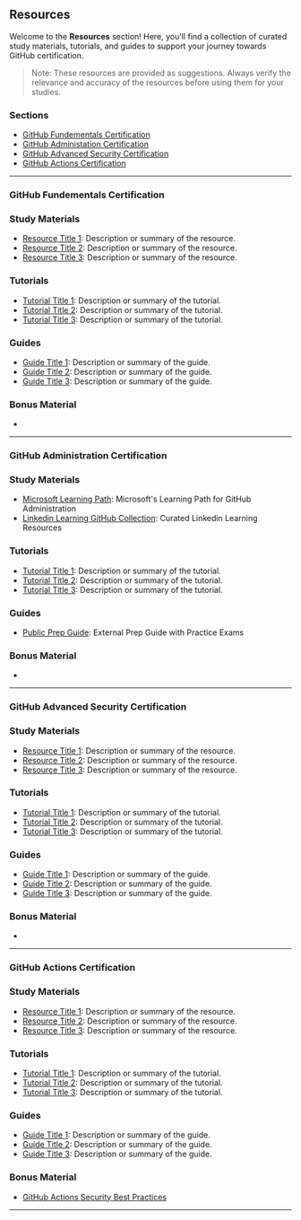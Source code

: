 ## Resources

Welcome to the **Resources** section! 
Here, you'll find a collection of curated study materials, tutorials, and guides to support your journey towards GitHub certification.

> Note: These resources are provided as suggestions. Always verify the relevance and accuracy of the resources before using them for your studies.


### Sections

- [GitHub Fundementals Certification](#user-content-GitHub-Fundementals-Certification)
- [GitHub Administation Certification](#user-content-GitHub-Administration-Certification)
- [GitHub Advanced Security Certification](#user-content-GitHub-Advanced-Security-Certification)
- [GitHub Actions Certification](#user-content-GitHub-Actions-Certification)

----

### <a name="GitHub-Fundementals-Certification"></a> GitHub Fundementals Certification 

### Study Materials

- [Resource Title 1](link-to-resource-1): Description or summary of the resource.
- [Resource Title 2](link-to-resource-2): Description or summary of the resource.
- [Resource Title 3](link-to-resource-3): Description or summary of the resource.

### Tutorials

- [Tutorial Title 1](link-to-tutorial-1): Description or summary of the tutorial.
- [Tutorial Title 2](link-to-tutorial-2): Description or summary of the tutorial.
- [Tutorial Title 3](link-to-tutorial-3): Description or summary of the tutorial.

### Guides

- [Guide Title 1](link-to-guide-1): Description or summary of the guide.
- [Guide Title 2](link-to-guide-2): Description or summary of the guide.
- [Guide Title 3](link-to-guide-3): Description or summary of the guide.

### Bonus Material

-

----

### <a name="GitHub-Administration-Certification"></a> GitHub Administration Certification

### Study Materials

- [Microsoft Learning Path](https://learn.microsoft.com/en-us/users/githubtraining/collections/mom7u1gzjdxw03): Microsoft's Learning Path for GitHub Administration
- [Linkedin Learning GitHub Collection](https://www.linkedin.com/learning-login/share?account=3322&forceAccount=false&redirect=https%3A%2F%2Fwww.linkedin.com%2Flearning%2Fcollections%2F7085622970492039168%3Ftrk%3Dshare_collection_url%26shareId%3DadxbYWb6SH6JDq2EiJIikw%253D%253D): Curated Linkedin Learning Resources

### Tutorials

- [Tutorial Title 1](link-to-tutorial-1): Description or summary of the tutorial.
- [Tutorial Title 2](link-to-tutorial-2): Description or summary of the tutorial.
- [Tutorial Title 3](link-to-tutorial-3): Description or summary of the tutorial.

### Guides

- [Public Prep Guide](https://github.com/nolecram/github-certification-preparation-guide): External Prep Guide with Practice Exams

### Bonus Material

- 

----

### <a name="GitHub-Advanced-Security-Certification"></a> GitHub Advanced Security Certification

### Study Materials

- [Resource Title 1](link-to-resource-1): Description or summary of the resource.
- [Resource Title 2](link-to-resource-2): Description or summary of the resource.
- [Resource Title 3](link-to-resource-3): Description or summary of the resource.

### Tutorials

- [Tutorial Title 1](link-to-tutorial-1): Description or summary of the tutorial.
- [Tutorial Title 2](link-to-tutorial-2): Description or summary of the tutorial.
- [Tutorial Title 3](link-to-tutorial-3): Description or summary of the tutorial.

### Guides

- [Guide Title 1](link-to-guide-1): Description or summary of the guide.
- [Guide Title 2](link-to-guide-2): Description or summary of the guide.
- [Guide Title 3](link-to-guide-3): Description or summary of the guide.

### Bonus Material

- 

----

### <a name="GitHub-Actions-Certification"></a> GitHub Actions Certification

### Study Materials

- [Resource Title 1](link-to-resource-1): Description or summary of the resource.
- [Resource Title 2](link-to-resource-2): Description or summary of the resource.
- [Resource Title 3](link-to-resource-3): Description or summary of the resource.

### Tutorials

- [Tutorial Title 1](link-to-tutorial-1): Description or summary of the tutorial.
- [Tutorial Title 2](link-to-tutorial-2): Description or summary of the tutorial.
- [Tutorial Title 3](link-to-tutorial-3): Description or summary of the tutorial.

### Guides

- [Guide Title 1](link-to-guide-1): Description or summary of the guide.
- [Guide Title 2](link-to-guide-2): Description or summary of the guide.
- [Guide Title 3](link-to-guide-3): Description or summary of the guide.

### Bonus Material

- [GitHub Actions Security Best Practices](https://blog.gitguardian.com/github-actions-security-cheat-sheet/)

----


